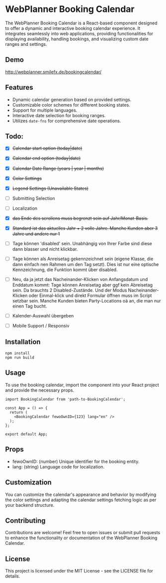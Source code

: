 # WebPlanner Booking Calendar

The WebPlanner Booking Calendar is a React-based component designed to offer a dynamic and interactive booking calendar experience. It integrates seamlessly into web applications, providing functionalities for displaying availability, handling bookings, and visualizing custom date ranges and settings.

## Demo
http://webplanner.smilefx.de/bookingcalendar/

## Features

- Dynamic calendar generation based on provided settings.
- Customizable color schemes for different booking states.
- Support for multiple languages.
- Interactive date selection for booking ranges.
- Utilizes `date-fns` for comprehensive date operations.

## Todo:
- [x] ~~Calendar start option (today|date)~~
- [x] ~~Calendar end option (today|date)~~
- [x] ~~Calendar Date Range (years | year | months)~~
- [x] ~~Color Settings~~
- [x] ~~Legend Settings (Unavailable States)~~
- [ ] Submitting Selection
- [ ] Localization
- [x] ~~das Ende des scrollens muss begrenzt sein auf Jahr/Monat-Basis.~~
- [x] ~~Standard ist das aktuelles Jahr + 2 volle Jahre. Manche Kunden aber 3 Jahre und andere nur 1~~
- [ ] Tage können 'disabled' sein. Unabhängig von Ihrer Farbe sind diese dann blasser und nicht klickbar.
- [ ] Tage können als Anreisetag gekennzeichnet sein (eigene Klasse, die dann einfach nen Rahmen um den Tag setzt). Dies ist nur eine optische Kennzeichnung, die Funktion kommt über disabled.
- [ ] Neu, da ja jetzt das Nacheinander-Klicken von Anfangsdatum und Enddatum kommt: Tage können Anreisetag aber ggf kein Abreisetag sein. Da brauchts 2 Disabled-Zustände.
Und der Modus Nacheinander-Klicken oder Einmal-klick und direkt Formular öffnen muss im Script setzbar sein. Manche Kunden bieten Party-Locations oä an, die man nur einen Tag bucht.
- [ ] Kalender-Auswahl übergeben
- [ ] Mobile Support / Responsiv





## Installation

```
npm install
npm run build
```

## Usage
To use the booking calendar, import the component into your React project and provide the necessary props.


```
import BookingCalendar from 'path-to-BookingCalendar';

const App = () => {
  return (
    <BookingCalendar fewoOwnID={123} lang="en" />
  );
};

export default App;
```

## Props
- fewoOwnID: (number) Unique identifier for the booking entity.
- lang: (string) Language code for localization.

## Customization
You can customize the calendar's appearance and behavior by modifying the color settings and adapting the calendar settings fetching logic as per your backend structure.

## Contributing
Contributions are welcome! Feel free to open issues or submit pull requests to enhance the functionality or documentation of the WebPlanner Booking Calendar.

## License
This project is licensed under the MIT License - see the LICENSE file for details.


